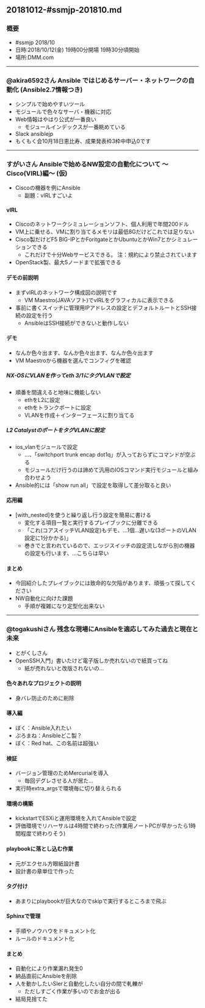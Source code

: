20181012-#ssmjp-201810.md
-----

### 概要

* #ssmjp 2018/10
* 日時:2018/10/12(金) 19時00分開場 19時30分頃開始
* 場所:DMM.com

-----

### @akira6592さん	Ansible ではじめるサーバー・ネットワークの自動化 (Ansible2.7情報つき)

* シンプルで始めやすいツール
* モジュールで色々なサーバ・機器に対応
* Web情報はやはり公式が一番良い
  * モジュールインデックスが一番眺めている
* Slack ansiblejp
* もくもく会10月18日恵比寿、成果発表枠3枠中申込0です

-----

### すがいさん	Ansibleで始めるNW設定の自動化について 〜Cisco(VIRL)編〜 (仮)

* Ciscoの機器を例にAnsible
  * 副題：vIRLすごいよ

#### vIRL
* Ciscoのネットワークシミュレーションソフト、個人利用で年間200ドル
* VM上に乗せる、VMに割り当てるメモリは最低8Gだけどこれでは足りない
* Cisco製だけどF5 BIG-IPとかForitgateとかUbuntuとかWin7とかシミュレーションできる
  * これだけで十分Webサービスできる。 注：規約により禁止されています
* OpenStack製、最大5ノードまで拡張できる

#### デモの前説明

* まずvIRLのネットワーク構成図の説明です
  * VM Maestro(JAVAソフト)でvIRLをグラフィカルに表示できる
* 事前に書くスイッチに管理用IPアドレスの設定とデフォルトルートとSSH接続の設定を行う
  * AnsibleはSSH接続ができないと動作しない

#### デモ

* なんか色々出ます、なんか色々出ます、なんか色々出ます
* VM Maestroから機器を選んでコンフィグを確認

##### NX-OSにVLANを作ってeth 3/1にタグVLANで設定

* 順番を間違えると地味に機能しない
  * ethをL2に設定
  * ethをトランクポートに設定
  * VLANを作成＋インターフェースに割り当てる

##### L2 CatalystのポートをタグVLANに設定

* ios_vlanモジュールで設定
  * …、「switchport trunk encap dot1q」が入っておらずにコマンドが空ぶる
  * モジュールだけ行うのは諦めて汎用のIOSコマンド実行モジュールと組み合わせよう
* Ansible的には「show run all」で設定を取得して差分取ると良い

#### 応用編

* [with_nested]を使うと繰り返し行う設定を簡易に書ける
  * 変化する項目一覧と実行するプレイブックに分離できる
  * 「これ(コアスイッチVLAN設定)もデモ、…1個…遅いな(3ポートのVLAN設定に1分かかる)」
  * 巻きでと言われているので、エッジスイッチの設定流しながら別の機器の設定も行います、…こちらは早い

#### まとめ

* 今回紹介したプレイブックには致命的な欠陥があります、頑張って探してください
* NW自動化に向けた課題
  * 手順が複雑になり定型化出来ない

-----

### @togakushiさん	残念な現場にAnsibleを適応してみた過去と現在と未来

* とがくしさん
* OpenSSH入門」書いたけど電子版しか売れないので紙買ってね
  * 紙が売れないと改版されないの…

#### 色々あれなプロジェクトの説明

* 身バレ防止のために削除

#### 導入編

* ぼく：Ansible入れたい
* ぷろまね：Ansibleどこ製？
* ぼく：Red hat、この名前は超強い

#### 検証

* バージョン管理のためMercurialを導入
  * 毎回デグレさせる人が居た…
* 実行時extra_argsで環境毎に切り替えられる

#### 環境の構築

* kickstartでESXiと運用環境を入れてAnsibleで設定
* 評価環境でリハーサルは4時間で終わった(作業用ノートPCが早かったら1時間程度で終わりそう)

#### playbookに落とし込む作業

* 元がエクセル方眼紙設計書
* 設計書の章単位で作った

#### タグ付け

* あまりにplaybookが巨大なのでskipで実行するところまで飛ぶ

#### Sphinxで管理

* 手順やノウハウをドキュメント化
* ルールのドキュメント化

#### まとめ

* 自動化により作業漏れ発生0
* 納品直前にAnsibleを削除
* 人を動かしたいSIerと自動化したい自分の間で軋轢が
  * ただしすごく作業が多いのでお金が出る
* 結局見捨てた
